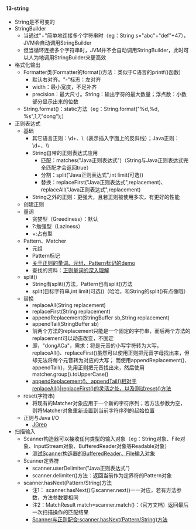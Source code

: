 #### 13-string
- String是不可变的
- StringBuilder
  - 当通过"+"简单地连接多个字符串时（eg：String s="abc"+"def"+47），JVM会自动调用StringBuilder
  - 但当循环连接多个字符串时，JVM并不会自动调用StringBuilder，此时可以人为地调用StringBuilder来更高效
- 格式化输出
  - Formatter类(Formatter的format()方法：类似于C语言的printf()函数)
    - 默认右对齐。"-"标志：左对齐
    - width：最小宽度，不足补齐
    - precision：最大尺寸。String：输出字符的最大数量；浮点数：小数部分显示出来的位数
  - String.format()：static方法（eg：String.format("%d,%d, %s",1,7,"dong");）
- 正则表达式
  - 基础
    - 其它语言正则：\d+、\\（表示插入字面上的反斜线）；Java正则：\\d+、\\\\
    - String自带的正则表达式应用
      - 匹配：matches("Java正则表达式")（String与Java正则表达式完全匹配才会返回true）
      - 分割：split("Java正则表达式",int limit(可选))
      - 替换：replaceFirst("Java正则表达式",replacement)、replaceAll("Java正则表达式",replacement)
    - String之外的正则：更强大，且若正则被使用多次，有更好的性能
  - 创建正则
  - 量词
    - 贪婪型（Greediness）：默认
    - ?:勉强型（Laziness）
    - +:占有型
  - Pattern、Matcher
    - 元组
    - Pattern标记
    - [关于正则的量词、元组、Pattern标记的demo](C:\Users\呵\Desktop\getWork\JavaDemos\13-string\src\main\java\Quantifiers_Group_PatternTagDemo.java)
    - 查找的资料：[正则量词的深入理解](https://daimajiaoliu.com/daima/8c7967e4344d406)
  - split()
    - String有split()方法，Pattern也有split()方法
    - split(目标字符串,int limit(可选))（哈哈，和String的split()有点像哦）
  - 替换
    - replaceAll(String replacement)
    - replaceFirst(String replacement)
    - appendReplacement(StringBuffer sb,String replacement)
    - appendTail(StringBuffer sb)
    - 前两个方法的replacement只能是一个固定的字符串，而后两个方法的replacement可以动态改变，不固定
    - 即，"dongACa"，需求：将是元音的小写字符转为大写，replaceAll()、replaceFirst()虽然可以使用正则把元音字母找出来，但却无法将每个元音转为对应的大写；
      而使用appendReplacement()、appendTail()，先用正则把元音找出来，然后使用matcher.group().toUpperCase()
    - [appendReplacement()、appendTail()相对于replaceAll()|replaceFirst()的灵活之处，以及测试reset()方法](C:\Users\呵\Desktop\getWork\JavaDemos\13-string\src\main\java\Replace_ResetDemo.java)
  - reset(字符串)
    - 将现有的Matcher对象应用于一个新的字符序列；若方法参数为空，则将Matcher对象重新设置到当前字符序列的起始位置
  - 正则与Java I/O
    - [JGrep](C:\Users\呵\Desktop\getWork\JavaDemos\13-string\src\main\java\JGrep.java)
- 扫描输入
  - Scanner构造器可以接收任何类型的输入对象（eg：String对象、File对象、InputStream对象、BufferedReader对象等Readable对象） 
    - [测试Scanner构造器的BufferedReader、File输入对象](C:\Users\呵\Desktop\getWork\JavaDemos\13-string\src\main\java\ReadFileByScanner.java) 
  - Scanner定界符
    - scanner.userDelimiter("Java正则表达式")
    - scanner.delimiter()方法：返回当前作为定界符的Pattern对象
  - scanner.hasNext(Pattern/String)方法
    - 注1： scanner.hasNext()与scanner.next()一一对应，若有方法参数，方法参数要相同
    - 注2：MatchResult match=scanner.match()：（官方文档）返回最后一次扫描操作的匹配结果
    - [Scanner与正则配合:scanner.hasNext(Pattern/String)方法](C:\Users\呵\Desktop\getWork\JavaDemos\13-string\src\main\java\Scanner_Regex_Demo.java)